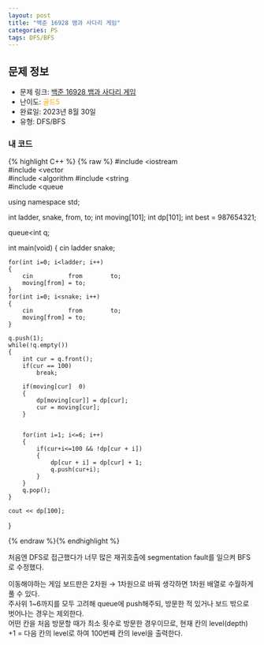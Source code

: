 ```yaml
---
layout: post
title: "백준 16928 뱀과 사다리 게임"
categories: PS
tags: DFS/BFS
---
```


## 문제 정보
- 문제 링크: [백준 16928 뱀과 사다리 게임](https://www.acmicpc.net/problem/16928)
- 난이도: <span style="color:#FFA500">골드5</span>
- 완료일: 2023년 8월 30일
- 유형: DFS/BFS

### 내 코드

{% highlight C++ %} {% raw %}
#include <iostream	
#include <vector	
#include <algorithm	
#include <string	
#include <queue	

using namespace std;

int ladder, snake, from, to;
int moving[101];
int dp[101];
int best = 987654321;

queue<int	 q;

int main(void)
{
	cin 		 ladder 		 snake;
	
	for(int i=0; i<ladder; i++)
	{
		cin 		 from 		 to;
		moving[from] = to;
	}
	for(int i=0; i<snake; i++)
	{
		cin 		 from 		 to;
		moving[from] = to;
	}
	
	q.push(1);
	while(!q.empty())
	{	
		int cur = q.front();
		if(cur == 100)
			break;
			
		if(moving[cur]	0)
		{
			dp[moving[cur]] = dp[cur];
			cur = moving[cur];
		}
			
		
		for(int i=1; i<=6; i++)
		{
			if(cur+i<=100 && !dp[cur + i])
			{
				dp[cur + i] = dp[cur] + 1;
				q.push(cur+i);
			}
		}
		q.pop();
	}
	
	cout << dp[100];
}

{% endraw %}{% endhighlight %}

처음엔 DFS로 접근했다가 너무 많은 재귀호출에 segmentation fault를 일으켜 BFS로 수정했다.

이동해야하는 게임 보드판은 2차원 → 1차원으로 바꿔 생각하면 1차원 배열로 수월하게 풀 수 있다.  
주사위 1~6까지를 모두 고려해 queue에 push해주되, 방문한 적 있거나 보드 밖으로 벗어나는 경우는 제외한다.  
어떤 칸을 처음 방문할 때가 최소 횟수로 방문한 경우이므로, 현재 칸의 level(depth) +1 = 다음 칸의 level로 하여 100번째 칸의 level을 출력한다.  
  

